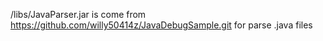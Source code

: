 /libs/JavaParser.jar is come from https://github.com/willy50414z/JavaDebugSample.git for parse .java files